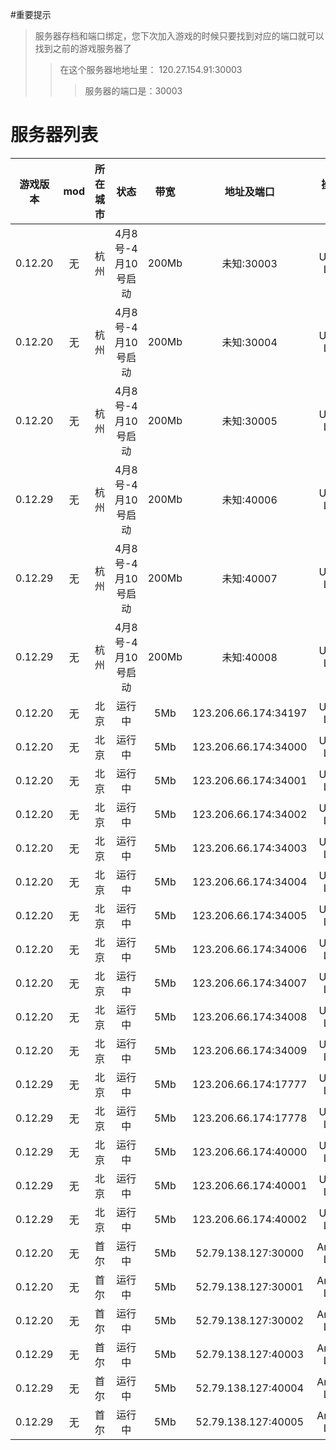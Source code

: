 #重要提示
>服务器存档和端口绑定，您下次加入游戏的时候只要找到对应的端口就可以找到之前的游戏服务器了
>>在这个服务器地地址里：
>>120.27.154.91:30003
>>>服务器的端口是：30003

# 服务器列表
|游戏版本|mod|所在城市|状态|带宽|地址及端口|操作系统|
|:-:|:-:|:-:|:-:|:-:|:-:|:-:|
|0.12.20|无|杭州|4月8号-4月10号启动|200Mb|未知:30003|Ubuntu Linux|
|0.12.20|无|杭州|4月8号-4月10号启动|200Mb|未知:30004|Ubuntu Linux|
|0.12.20|无|杭州|4月8号-4月10号启动|200Mb|未知:30005|Ubuntu Linux|
|0.12.29|无|杭州|4月8号-4月10号启动|200Mb|未知:40006|Ubuntu Linux|
|0.12.29|无|杭州|4月8号-4月10号启动|200Mb|未知:40007|Ubuntu Linux|
|0.12.29|无|杭州|4月8号-4月10号启动|200Mb|未知:40008|Ubuntu Linux|
|0.12.20|无|北京|运行中|5Mb|123.206.66.174:34197|Ubuntu Linux|
|0.12.20|无|北京|运行中|5Mb|123.206.66.174:34000|Ubuntu Linux|
|0.12.20|无|北京|运行中|5Mb|123.206.66.174:34001|Ubuntu Linux|
|0.12.20|无|北京|运行中|5Mb|123.206.66.174:34002|Ubuntu Linux|
|0.12.20|无|北京|运行中|5Mb|123.206.66.174:34003|Ubuntu Linux|
|0.12.20|无|北京|运行中|5Mb|123.206.66.174:34004|Ubuntu Linux|
|0.12.20|无|北京|运行中|5Mb|123.206.66.174:34005|Ubuntu Linux|
|0.12.20|无|北京|运行中|5Mb|123.206.66.174:34006|Ubuntu Linux|
|0.12.20|无|北京|运行中|5Mb|123.206.66.174:34007|Ubuntu Linux|
|0.12.20|无|北京|运行中|5Mb|123.206.66.174:34008|Ubuntu Linux|
|0.12.20|无|北京|运行中|5Mb|123.206.66.174:34009|Ubuntu Linux|
|0.12.29|无|北京|运行中|5Mb|123.206.66.174:17777|Ubuntu Linux|
|0.12.29|无|北京|运行中|5Mb|123.206.66.174:17778|Ubuntu Linux|
|0.12.29|无|北京|运行中|5Mb|123.206.66.174:40000|Ubuntu Linux|
|0.12.29|无|北京|运行中|5Mb|123.206.66.174:40001|Ubuntu Linux|
|0.12.29|无|北京|运行中|5Mb|123.206.66.174:40002|Ubuntu Linux|
|0.12.20|无|首尔|运行中|5Mb|52.79.138.127:30000|Amazon Linux|
|0.12.20|无|首尔|运行中|5Mb|52.79.138.127:30001|Amazon Linux|
|0.12.20|无|首尔|运行中|5Mb|52.79.138.127:30002|Amazon Linux|
|0.12.29|无|首尔|运行中|5Mb|52.79.138.127:40003|Amazon Linux|
|0.12.29|无|首尔|运行中|5Mb|52.79.138.127:40004|Amazon Linux|
|0.12.29|无|首尔|运行中|5Mb|52.79.138.127:40005|Amazon Linux|

